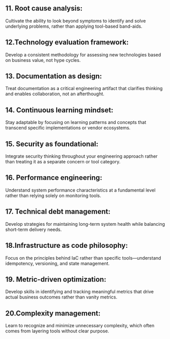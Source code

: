 ## 11. Root cause analysis: 
Cultivate the ability to look beyond symptoms to identify and solve underlying problems, rather than applying tool-based band-aids.

## 12.Technology evaluation framework: 
Develop a consistent methodology for assessing new technologies based on business value, not hype cycles.

## 13. Documentation as design: 
Treat documentation as a critical engineering artifact that clarifies thinking and enables collaboration, not an afterthought.

## 14. Continuous learning mindset: 
Stay adaptable by focusing on learning patterns and concepts that transcend specific implementations or vendor ecosystems.

## 15. Security as foundational: 
Integrate security thinking throughout your engineering approach rather than treating it as a separate concern or tool category.

## 16. Performance engineering: 
Understand system performance characteristics at a fundamental level rather than relying solely on monitoring tools.

## 17. Technical debt management: 
Develop strategies for maintaining long-term system health while balancing short-term delivery needs.

## 18.Infrastructure as code philosophy: 
Focus on the principles behind IaC rather than specific tools—understand idempotency, versioning, and state management.

## 19. Metric-driven optimization: 
Develop skills in identifying and tracking meaningful metrics that drive actual business outcomes rather than vanity metrics.

## 20.Complexity management: 
Learn to recognize and minimize unnecessary complexity, which often comes from layering tools without clear purpose.
